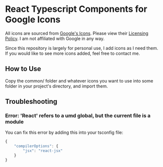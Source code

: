 # React Typescript Components for Google Icons
All icons are sourced from [Google's Icons]("https://fonts.google.com/icons"). Please view their [Licensing Policy]("https://developers.google.com/fonts/docs/material_icons#licensing"). I am not affiliated with Google in any way.

Since this repository is largely for personal use, I add icons as I need them. If you would like to see more icons added, feel free to contact me.

## How to Use
Copy the common/ folder and whatever icons you want to use into some folder in your project's directory, and import them.

## Troubleshooting
### Error: 'React' refers to a umd global, but the current file is a module
You can fix this error by adding this into your tsconfig file:
```typescript
{
    "compilerOptions": {
        "jsx": "react-jsx"
    }
}